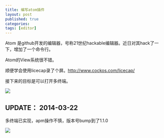 ```yaml
---
title: 编写atom插件
layout: post
published: true
categories:
tags: [editor]
---
```


Atom 是github开发的编辑器，号称21世纪hackable编辑器。近日对其hack了一下，增加了一个命令行。

Atom的View系统很不错。

顺便学会使用licecap录了个屏。http://www.cockos.com/licecap/

接下来的目标是可以打开多终端。

![](http://guileen.github.io/img/terminal-status/screenshot-0.2.0.gif)

## UPDATE： 2014-03-22

多终端已实现，apm操作不慎，版本号bump到了1.1.0

![](http://guileen.github.io/img/terminal-status/screenshot-1.1.0.gif)

